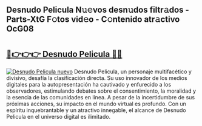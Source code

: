 ## Desnudo Pelicula N𝚞𝚎vos desn𝚞dos filtr𝚊dos - Parts-XtG F𝚘tos vid𝚎o - C𝚘ntenido atr𝚊ctivo OcG08

# <h2><a href="http://mb47qu.tromn.icu/?c=Desnudo+Pelicula">🔗👉👉👉 Desnudo Pelicula 🔗🔗</a></h2>

[![Desnudo Pelicula nuevo](https://i.imgur.com/pEAQMta.gif)](http://mb47qu.tromn.icu/?c=Desnudo+Pelicula)
Desnudo Pelicula, un personaje multifacético y divisivo, desafía la clasificación directa. Su uso innovador de los medios digitales para la autopresentación ha cautivado y enfurecido a los observadores, estimulando debates sobre el consentimiento, la moralidad y la esencia de las comunidades en línea. A pesar de la incertidumbre de sus próximas acciones, su impacto en el mundo virtual es profundo. Con un espíritu inquebrantable y un atractivo innegable, el alcance de Desnudo Pelicula en el universo digital es ilimitado.

